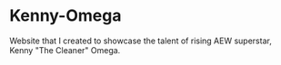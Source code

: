 # Kenny-Omega
Website that I created to showcase the talent of rising AEW superstar, Kenny "The Cleaner" Omega.
